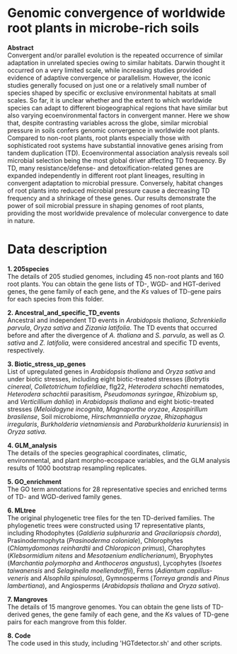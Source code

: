 # Genomic  convergence of worldwide root plants in microbe-rich soils
**Abstract**  
Convergent and/or parallel evolution is the repeated occurrence of similar adaptation in unrelated species owing to similar habitats. Darwin thought it occurred on a very limited scale, while increasing studies provided evidence of adaptive convergence or parallelism. However, the iconic studies generally focused on just one or a relatively small number of species shaped by specific or exclusive environmental habitats at small scales. So far, it is unclear whether and the extent to which worldwide species can adapt to different biogeographical regions that have similar but also varying ecoenvironmental factors in convergent manner. Here we show that, despite contrasting variables across the globe, similar microbial pressure in soils confers genomic convergence in worldwide root plants. Compared to non-root plants, root plants especially those with sophisticated root systems have substantial innovative genes arising from tandem duplication (TD). Ecoenvironmental association analysis reveals soil microbial selection being the most global driver affecting TD frequency. By TD, many resistance/defense- and detoxification-related genes are expanded independently in different root plant lineages, resulting in convergent adaptation to microbial pressure. Conversely, habitat changes of root plants into reduced microbial pressure cause a decreasing TD frequency and a shrinkage of these genes. Our results demonstrate the power of soil microbial pressure in shaping genomes of root plants, providing the most worldwide prevalence of molecular convergence to date in nature.

# Data description

**1. 205species**  
The details of 205 studied genomes, including 45 non-root plants and 160 root plants. You can obtain the gene lists of TD-, WGD- and HGT-derived genes, the gene family of each gene, and the *Ks* values of TD-gene pairs for each species from this folder.

**2. Ancestral_and_specific_TD_events**  
Ancestral and independent TD events in *Arabidopsis thaliana*, *Schrenkiella parvula*, *Oryza sativa* and *Zizania latifolia*. The TD events that occurred before and after the divergence of *A. thaliana* and *S. parvula*, as well as *O. sativa* and *Z. latifolia*, were considered ancestral and specific TD events, respectively.

**3. Biotic_stress_up_genes**  
List of upregulated genes in *Arabidopsis thaliana* and *Oryza sativa* and under biotic stresses, including eight biotic-treated stresses (*Botrytis cinereal*, *Colletotrichum tofieldiae*, flg22, *Heterodera schachti* nematodes, *Heterodera schachtii* parasitism, *Pseudomonas syringae*, *Rhizobium* sp, and *Verticillium dahlia*) in *Arabidopsis thaliana* and eight biotic-treated stresses (*Meloidogyne incognita*, *Magnaporthe oryzae*, *Azospirillum brasilense*, Soil microbiome, *Hirschmanniella oryzae*, *Rhizophagus irregularis*, *Burkholderia vietnamiensis* and *Paraburkholderia kururiensis*) in *Oryza sativa*. 

**4. GLM_analysis**  
The details of the species geographical coordinates, climatic, environmental, and plant morpho-ecospace variables, and the GLM analysis results of 1000 bootstrap resampling replicates.

**5. GO_enrichment**  
The GO term annotations for 28 representative species and enriched terms of TD- and WGD-derived family genes.

**6. MLtree**  
The original phylogenetic tree files for the ten TD-derived families. The phylogenetic trees were constructed using 17 representative plants, including Rhodophytes (*Galdieria sulphuraria* and *Gracilariopsis chorda*), Prasinodermophyta (*Prasinoderma coloniale*), Chlorophytes (*Chlamydomonas reinhardtii* and *Chloropicon primus*), Charophytes (*Klebsormidium nitens* and *Mesotaenium endlicherianum*), Bryophytes (*Marchantia polymorpha* and *Anthoceros angustus*), Lycophytes (*Isoetes taiwanensis* and *Selaginella moellendorffii*), Ferns (*Adiantum capillus-veneris* and *Alsophila spinulosa*), Gymnosperms (*Torreya grandis* and *Pinus lambertiana*), and Angiosperms (*Arabidopsis thaliana* and *Oryza sativa*). 

**7. Mangroves**  
The details of 15 mangrove genomes. You can obtain the gene lists of TD-derived genes, the gene family of each gene, and the *Ks* values of TD-gene pairs for each mangrove from this folder.

**8. Code**  
The code used in this study, including 'HGTdetector.sh' and other scripts. 
